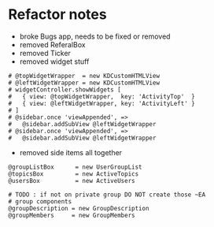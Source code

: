 # Refactor notes

- broke Bugs app, needs to be fixed or removed
- removed ReferalBox
- removed Ticker
- removed widget stuff

```
# @topWidgetWrapper  = new KDCustomHTMLView
# @leftWidgetWrapper = new KDCustomHTMLView
# widgetController.showWidgets [
#   { view: @topWidgetWrapper,  key: 'ActivityTop'  }
#   { view: @leftWidgetWrapper, key: 'ActivityLeft' }
# ]
# @sidebar.once 'viewAppended', =>
#   @sidebar.addSubView @leftWidgetWrapper
# @sidebar.once 'viewAppended', =>
#   @sidebar.addSubView @leftWidgetWrapper
```

- removed side items all together

```
@groupListBox      = new UserGroupList
@topicsBox         = new ActiveTopics
@usersBox          = new ActiveUsers

# TODO : if not on private group DO NOT create those ~EA
# group components
@groupDescription = new GroupDescription
@groupMembers     = new GroupMembers
```